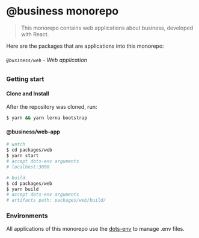 # @business monorepo
> This monorepo contains web applications about business, developed with React.


Here are the packages that are applications into this monorepo: 

###### `@business/web` - Web application

 
### Getting start

#### Clone and Install
After the repository was cloned, run:

```sh
$ yarn && yarn lerna bootstrap
```

#### @business/web-app
```sh
# watch
$ cd packages/web
$ yarn start
# accept dots-env arguments
# localhost:3000 

# build
$ cd packages/web
$ yarn build
# accept dots-env arguments
# artifacts path: packages/web/build/
```

### Environments
All applications of this monorepo use the [dots-env](https://www.npmjs.com/package/dots-env) to manage .env files.
